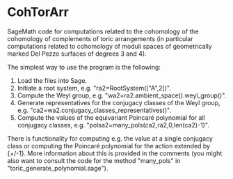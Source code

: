 # CohTorArr
SageMath code for computations related to the cohomology of the cohomology of complements of toric arrangements (in particular computations related to cohomology of moduli spaces of geometrically marked Del Pezzo surfaces of degrees 3 and 4).

The simplest way to use the program is the following:

1. Load the files into Sage.
2. Initiate a root system, e.g. "ra2=RootSystem(["A",2])".
3. Compute the Weyl group, e.g. "wa2=ra2.ambient_space().weyl_group()".
4. Generate representatives for the conjugacy classes of the Weyl group, e.g. "ca2=wa2.conjugacy_classes_representatives()".
5. Compute the values of the equivariant Poincaré polynomial for all conjugacy classes, e.g. "polsa2=many_pols(ca2,ra2,0,len(ca2)-1)".

There is functionality for computing e.g. the value at a single conjugacy class or computing the Poincaré polynomial for
the action extended by {+/-1}. More information about this is provided in the comments (you might also want to consult the code for the
method "many_pols" in "toric_generate_polynomial.sage").
